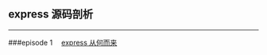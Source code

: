 ## express 源码剖析

- - - 

###episode 1 &emsp;[express 从何而来](https://github.com/foobull/explore-express/blob/master/collection/episode1.md)


